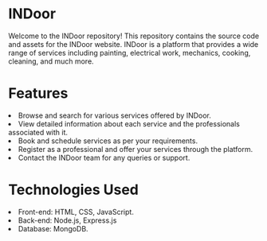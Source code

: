 <h1>INDoor</h1>
<p>Welcome to the INDoor repository! This repository contains the source code and assets for the INDoor website. INDoor is a platform that provides a wide range of services including painting, electrical work, mechanics, cooking, cleaning, and much more.</P>

<h1>Features</h1>
<li>Browse and search for various services offered by INDoor.</li>
<li>View detailed information about each service and the professionals associated with it.</li>
<li>Book and schedule services as per your requirements.</li>
<li>Register as a professional and offer your services through the platform.</li>
<li>Contact the INDoor team for any queries or support.</li>

<h1>Technologies Used</h1>
<li>Front-end: HTML, CSS, JavaScript.</li>
<li>Back-end: Node.js, Express.js</li>
<li>Database: MongoDB.</li>



